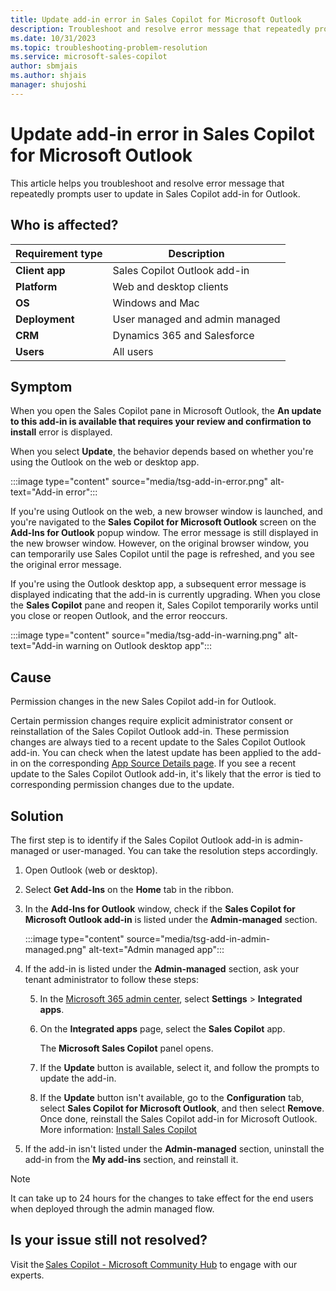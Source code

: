 ```yaml
---
title: Update add-in error in Sales Copilot for Microsoft Outlook
description: Troubleshoot and resolve error message that repeatedly prompts user to update in Sales Copilot add-in for Outlook.
ms.date: 10/31/2023
ms.topic: troubleshooting-problem-resolution
ms.service: microsoft-sales-copilot
author: sbmjais
ms.author: shjais
manager: shujoshi
---
```


# Update add-in error in Sales Copilot for Microsoft Outlook

This article helps you troubleshoot and resolve error message that repeatedly prompts user to update in Sales Copilot add-in for Outlook.

## Who is affected?

| Requirement type |Description  |
|---------|---------|
|**Client app**     |  Sales Copilot Outlook add-in        |
|**Platform**     | Web and desktop clients         |
|**OS**     | Windows and Mac         |
|**Deployment**     | User managed and admin managed       |
|**CRM**     | Dynamics 365 and Salesforce        |
|**Users**     | All users   |

## Symptom

When you open the Sales Copilot pane in Microsoft Outlook, the **An update to this add-in is available that requires your review and confirmation to install** error is displayed.

When you select **Update**, the behavior depends based on whether you're using the Outlook on the web or desktop app.

:::image type="content" source="media/tsg-add-in-error.png" alt-text="Add-in error":::

If you're using Outlook on the web, a new browser window is launched, and you're navigated to the **Sales Copilot for Microsoft Outlook** screen on the **Add-Ins for Outlook** popup window. The error message is still displayed in the new browser window. However, on the original browser window, you can temporarily use Sales Copilot until the page is refreshed, and you see the original error message.

If you're using the Outlook desktop app, a subsequent error message is displayed indicating that the add-in is currently upgrading. When you close the **Sales Copilot** pane and reopen it, Sales Copilot temporarily works until you close or reopen Outlook, and the error reoccurs.

:::image type="content" source="media/tsg-add-in-warning.png" alt-text="Add-in warning on Outlook desktop app":::

## Cause

Permission changes in the new Sales Copilot add-in for Outlook.

Certain permission changes require explicit administrator consent or reinstallation of the Sales Copilot Outlook add-in. These permission changes are always tied to a recent update to the Sales Copilot Outlook add-in. You can check when the latest update has been applied to the add-in on the corresponding [App Source Details page](https://appsource.microsoft.com/en-US/product/office/WA200003979?tab=DetailsAndSupport). If you see a recent update to the Sales Copilot Outlook add-in, it's likely that the error is tied to corresponding permission changes due to the update.

## Solution

The first step is to identify if the Sales Copilot Outlook add-in is admin-managed or user-managed. You can take the resolution steps accordingly. 

1. Open Outlook (web or desktop).

2. Select **Get Add-Ins** on the **Home** tab in the ribbon.

3. In the **Add-Ins for Outlook** window, check if the **Sales Copilot for Microsoft Outlook add-in** is listed under the **Admin-managed** section.

    :::image type="content" source="media/tsg-add-in-admin-managed.png" alt-text="Admin managed app":::

4. If the add-in is listed under the **Admin-managed** section, ask your tenant administrator to follow these steps:

    5. In the [Microsoft 365 admin center](https://admin.microsoft.com/), select **Settings** > **Integrated apps**.

    6. On the **Integrated apps** page, select the **Sales Copilot** app.

        The **Microsoft Sales Copilot** panel opens. 

    1. If the **Update** button is available, select it, and follow the prompts to update the add-in.

    1. If the **Update** button isn't available, go to the **Configuration** tab, select **Sales Copilot for Microsoft Outlook**, and then select **Remove**. Once done, reinstall the Sales Copilot add-in for Microsoft Outlook. More information: [Install Sales Copilot](install-viva-sales.md)

1. If the add-in isn't listed under the **Admin-managed** section, uninstall the add-in from the **My add-ins** section, and reinstall it.

> [!NOTE]
> It can take up to 24 hours for the changes to take effect for the end users when deployed through the admin managed flow.

## Is your issue still not resolved?

Visit the [Sales Copilot - Microsoft Community Hub](https://techcommunity.microsoft.com/t5/viva-sales/bd-p/VivaSales) to engage with our experts.